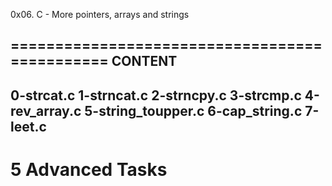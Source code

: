 0x06. C - More pointers, arrays and strings

==============================================
                  CONTENT
----------------------------------------------
0-strcat.c
1-strncat.c
2-strncpy.c
3-strcmp.c
4-rev_array.c
5-string_toupper.c
6-cap_string.c
7-leet.c
----------------------------------------------
5 Advanced Tasks
==============================================

